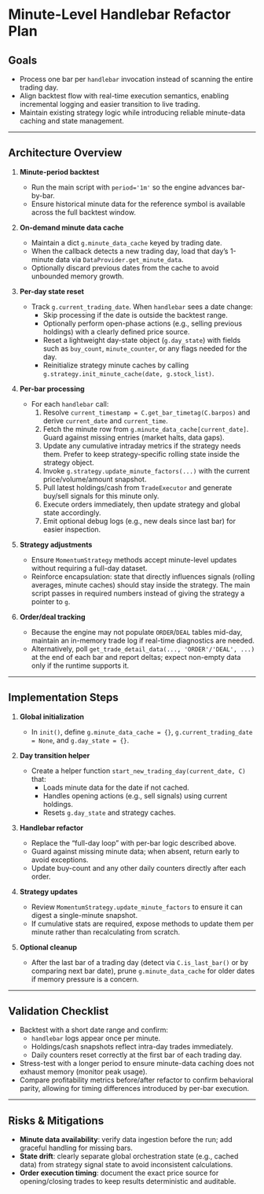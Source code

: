 # Minute-Level Handlebar Refactor Plan

## Goals
- Process one bar per `handlebar` invocation instead of scanning the entire trading day.
- Align backtest flow with real-time execution semantics, enabling incremental logging and easier transition to live trading.
- Maintain existing strategy logic while introducing reliable minute-data caching and state management.

---

## Architecture Overview
1. **Minute-period backtest**
   - Run the main script with `period='1m'` so the engine advances bar-by-bar.
   - Ensure historical minute data for the reference symbol is available across the full backtest window.

2. **On-demand minute data cache**
   - Maintain a dict `g.minute_data_cache` keyed by trading date.
   - When the callback detects a new trading day, load that day’s 1-minute data via `DataProvider.get_minute_data`.
   - Optionally discard previous dates from the cache to avoid unbounded memory growth.

3. **Per-day state reset**
   - Track `g.current_trading_date`. When `handlebar` sees a date change:
     - Skip processing if the date is outside the backtest range.
     - Optionally perform open-phase actions (e.g., selling previous holdings) with a clearly defined price source.
     - Reset a lightweight day-state object (`g.day_state`) with fields such as `buy_count`, `minute_counter`, or any flags needed for the day.
     - Reinitialize strategy minute caches by calling `g.strategy.init_minute_cache(date, g.stock_list)`.

4. **Per-bar processing**
   - For each `handlebar` call:
     1. Resolve `current_timestamp = C.get_bar_timetag(C.barpos)` and derive `current_date` and `current_time`.
     2. Fetch the minute row from `g.minute_data_cache[current_date]`. Guard against missing entries (market halts, data gaps).
     3. Update any cumulative intraday metrics if the strategy needs them. Prefer to keep strategy-specific rolling state inside the strategy object.
     4. Invoke `g.strategy.update_minute_factors(...)` with the current price/volume/amount snapshot.
     5. Pull latest holdings/cash from `TradeExecutor` and generate buy/sell signals for this minute only.
     6. Execute orders immediately, then update strategy and global state accordingly.
     7. Emit optional debug logs (e.g., new deals since last bar) for easier inspection.

5. **Strategy adjustments**
   - Ensure `MomentumStrategy` methods accept minute-level updates without requiring a full-day dataset.
   - Reinforce encapsulation: state that directly influences signals (rolling averages, minute caches) should stay inside the strategy. The main script passes in required numbers instead of giving the strategy a pointer to `g`.

6. **Order/deal tracking**
   - Because the engine may not populate `ORDER`/`DEAL` tables mid-day, maintain an in-memory trade log if real-time diagnostics are needed.
   - Alternatively, poll `get_trade_detail_data(..., 'ORDER'/'DEAL', ...)` at the end of each bar and report deltas; expect non-empty data only if the runtime supports it.

---

## Implementation Steps
1. **Global initialization**
   - In `init()`, define `g.minute_data_cache = {}`, `g.current_trading_date = None`, and `g.day_state = {}`.

2. **Day transition helper**
   - Create a helper function `start_new_trading_day(current_date, C)` that:
     - Loads minute data for the date if not cached.
     - Handles opening actions (e.g., sell signals) using current holdings.
     - Resets `g.day_state` and strategy caches.

3. **Handlebar refactor**
   - Replace the “full-day loop” with per-bar logic described above.
   - Guard against missing minute data; when absent, return early to avoid exceptions.
   - Update buy-count and any other daily counters directly after each order.

4. **Strategy updates**
   - Review `MomentumStrategy.update_minute_factors` to ensure it can digest a single-minute snapshot.
   - If cumulative stats are required, expose methods to update them per minute rather than recalculating from scratch.

5. **Optional cleanup**
   - After the last bar of a trading day (detect via `C.is_last_bar()` or by comparing next bar date), prune `g.minute_data_cache` for older dates if memory pressure is a concern.

---

## Validation Checklist
- Backtest with a short date range and confirm:
  - `handlebar` logs appear once per minute.
  - Holdings/cash snapshots reflect intra-day trades immediately.
  - Daily counters reset correctly at the first bar of each trading day.
- Stress-test with a longer period to ensure minute-data caching does not exhaust memory (monitor peak usage).
- Compare profitability metrics before/after refactor to confirm behavioral parity, allowing for timing differences introduced by per-bar execution.

---

## Risks & Mitigations
- **Minute data availability**: verify data ingestion before the run; add graceful handling for missing bars.
- **State drift**: clearly separate global orchestration state (e.g., cached data) from strategy signal state to avoid inconsistent calculations.
- **Order execution timing**: document the exact price source for opening/closing trades to keep results deterministic and auditable.


